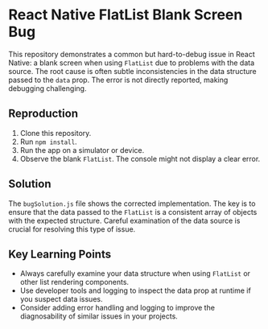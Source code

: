 # React Native FlatList Blank Screen Bug

This repository demonstrates a common but hard-to-debug issue in React Native: a blank screen when using `FlatList` due to problems with the data source. The root cause is often subtle inconsistencies in the data structure passed to the `data` prop. The error is not directly reported, making debugging challenging.

## Reproduction

1. Clone this repository.
2. Run `npm install`.
3. Run the app on a simulator or device.
4. Observe the blank `FlatList`. The console might not display a clear error.

## Solution

The `bugSolution.js` file shows the corrected implementation. The key is to ensure that the data passed to the `FlatList` is a consistent array of objects with the expected structure.  Careful examination of the data source is crucial for resolving this type of issue.

## Key Learning Points

* Always carefully examine your data structure when using `FlatList` or other list rendering components.
* Use developer tools and logging to inspect the data prop at runtime if you suspect data issues.
* Consider adding error handling and logging to improve the diagnosability of similar issues in your projects.